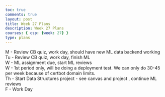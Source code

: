```yaml
---
toc: true
comments: true
layout: post
title: Week 27 Plans
description: Week 27 Plans
courses: { csp: {week: 27} }
type: plans
---
```


M - Review CB quiz, work day, should have new ML data backend working
<br>
Tu - Review CB quiz, work day, finish ML<br>
W - ML assignment due, start ML reviews<br>
W - 1st period only, will be doing a deployment test. We can only do 30-45 per week because of certbot domain limits.<br>
Th - Start Data Structures project - see canvas and project , continue ML reviews<br>
F - Work Day<br>
